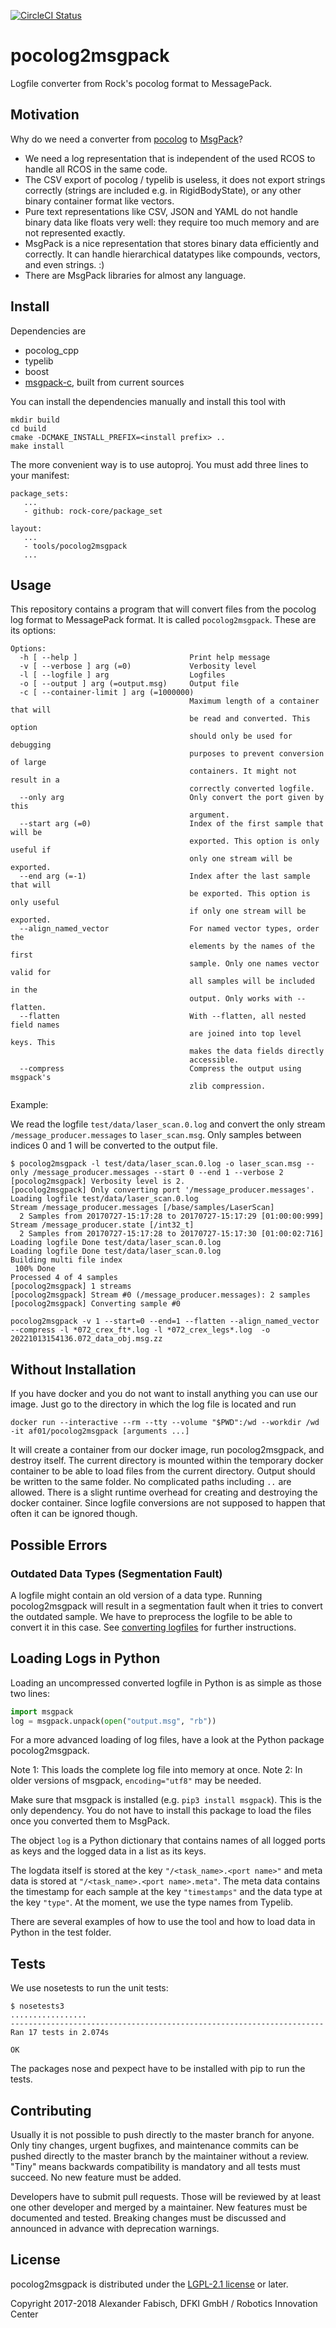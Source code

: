 [![CircleCI Status](https://circleci.com/gh/rock-core/tools-pocolog2msgpack/tree/master.svg?style=shield&circle-token=:circle-token)](https://circleci.com/gh/rock-core/tools-pocolog2msgpack)

# pocolog2msgpack

Logfile converter from Rock's pocolog format to MessagePack.

## Motivation

Why do we need a converter from
[pocolog](https://github.com/rock-core/tools-pocolog) to
[MsgPack](http://msgpack.org)?

* We need a log representation that is independent of the used RCOS to
  handle all RCOS in the same code.
* The CSV export of pocolog / typelib is useless, it does not export
  strings correctly (strings are included e.g. in RigidBodyState), or any
  other binary container format like vectors.
* Pure text representations like CSV, JSON and YAML do not handle binary
  data like floats very well: they require too much memory and are not
  represented exactly.
* MsgPack is a nice representation that stores binary data efficiently and
  correctly. It can handle hierarchical datatypes like compounds, vectors,
  and even strings. :)
* There are MsgPack libraries for almost any language.

## Install

Dependencies are

* pocolog_cpp
* typelib
* boost
* [msgpack-c](https://github.com/msgpack/msgpack-c), built from current sources

You can install the dependencies manually and install this tool with

    mkdir build
    cd build
    cmake -DCMAKE_INSTALL_PREFIX=<install prefix> ..
    make install

The more convenient way is to use autoproj. You must add three lines to
your manifest:

    package_sets:
       ...
       - github: rock-core/package_set

    layout:
       ...
       - tools/pocolog2msgpack
       ...

## Usage

This repository contains a program that will convert files from the pocolog log format to MessagePack format. It is called `pocolog2msgpack`. These are its options:

```
Options:
  -h [ --help ]                         Print help message
  -v [ --verbose ] arg (=0)             Verbosity level
  -l [ --logfile ] arg                  Logfiles
  -o [ --output ] arg (=output.msg)     Output file
  -c [ --container-limit ] arg (=1000000)
                                        Maximum length of a container that will
                                        be read and converted. This option 
                                        should only be used for debugging 
                                        purposes to prevent conversion of large
                                        containers. It might not result in a 
                                        correctly converted logfile.
  --only arg                            Only convert the port given by this 
                                        argument.
  --start arg (=0)                      Index of the first sample that will be 
                                        exported. This option is only useful if
                                        only one stream will be exported.
  --end arg (=-1)                       Index after the last sample that will 
                                        be exported. This option is only useful
                                        if only one stream will be exported.
  --align_named_vector                  For named vector types, order the 
                                        elements by the names of the first 
                                        sample. Only one names vector valid for
                                        all samples will be included in the 
                                        output. Only works with --flatten.
  --flatten                             With --flatten, all nested field names 
                                        are joined into top level keys. This 
                                        makes the data fields directly 
                                        accessible.
  --compress                            Compress the output using msgpack's 
                                        zlib compression.

```

Example:

We read the logfile `test/data/laser_scan.0.log` and convert the only stream
`/message_producer.messages` to `laser_scan.msg`. Only samples between
indices 0 and 1 will be converted to the output file.

    $ pocolog2msgpack -l test/data/laser_scan.0.log -o laser_scan.msg --only /message_producer.messages --start 0 --end 1 --verbose 2
    [pocolog2msgpack] Verbosity level is 2.
    [pocolog2msgpack] Only converting port '/message_producer.messages'.
    Loading logfile test/data/laser_scan.0.log
    Stream /message_producer.messages [/base/samples/LaserScan]
      2 Samples from 20170727-15:17:28 to 20170727-15:17:29 [01:00:00:999]
    Stream /message_producer.state [/int32_t]
      2 Samples from 20170727-15:17:28 to 20170727-15:17:30 [01:00:02:716]
    Loading logfile Done test/data/laser_scan.0.log
    Loading logfile Done test/data/laser_scan.0.log
    Building multi file index 
     100% Done
    Processed 4 of 4 samples 
    [pocolog2msgpack] 1 streams
    [pocolog2msgpack] Stream #0 (/message_producer.messages): 2 samples
    [pocolog2msgpack] Converting sample #0

`pocolog2msgpack -v 1 --start=0 --end=1 --flatten --align_named_vector --compress -l *072_crex_ft*.log -l *072_crex_legs*.log  -o 20221013154136.072_data_obj.msg.zz`
    
## Without Installation

If you have docker and you do not want to install anything you can use our
image. Just go to the directory in which the log file is located and run

    docker run --interactive --rm --tty --volume "$PWD":/wd --workdir /wd -it af01/pocolog2msgpack [arguments ...]

It will create a container from our docker image, run pocolog2msgpack, and
destroy itself. The current directory is mounted within the temporary docker
container to be able to load files from the current directory. Output should
be written to the same folder. No complicated paths including `..` are allowed.
There is a slight runtime overhead for creating and destroying the docker
container. Since logfile conversions are not supposed to happen that often
it can be ignored though.

## Possible Errors

### Outdated Data Types (Segmentation Fault)

A logfile might contain an old version of a data type. Running pocolog2msgpack
will result in a segmentation fault when it tries to convert the outdated
sample. We have to preprocess the logfile to be able to convert it in this
case. See
[converting logfiles](https://www.rock-robotics.org/documentation/data_analysis/converting_logfiles.html)
for further instructions.

## Loading Logs in Python

Loading an uncompressed converted logfile in Python is as simple as those two lines:

```python
import msgpack
log = msgpack.unpack(open("output.msg", "rb"))
```

For a more advanced loading of log files, have a look at the Python package 
pocolog2msgpack.

Note 1: This loads the complete log file into memory at once.
Note 2: In older versions of msgpack, `encoding="utf8"` may be needed.

Make sure that msgpack is installed (e.g. `pip3 install msgpack`).
This is the only dependency. You do not have to install this package to load
the files once you converted them to MsgPack.

The object `log` is a Python dictionary that contains names of all logged ports
as keys and the logged data in a list as its keys.

The logdata itself is stored at the key `"/<task_name>.<port name>"` and
meta data is stored at `"/<task_name>.<port name>.meta"`. The meta data
contains the timestamp for each sample at the key `"timestamps"` and the
data type at the key `"type"`. At the moment, we use the type names from
Typelib.

There are several examples of how to use the tool and how to load data in
Python in the test folder.

## Tests

We use nosetests to run the unit tests:

    $ nosetests3
    .................
    ----------------------------------------------------------------------
    Ran 17 tests in 2.074s

    OK

The packages nose and pexpect have to be installed with pip to run the tests.

## Contributing

Usually it is not possible to push directly to the master branch for anyone.
Only tiny changes, urgent bugfixes, and maintenance commits can be pushed
directly to the master branch by the maintainer without a review.
"Tiny" means backwards compatibility is mandatory and all tests must
succeed. No new feature must be added.

Developers have to submit pull requests. Those will be reviewed by at least
one other developer and merged by a maintainer. New features must be
documented and tested. Breaking changes must be discussed and announced
in advance with deprecation warnings.

## License

pocolog2msgpack is distributed under the
[LGPL-2.1 license](https://www.gnu.org/licenses/old-licenses/lgpl-2.1.en.html) or later.

Copyright 2017-2018 Alexander Fabisch, DFKI GmbH / Robotics Innovation Center
